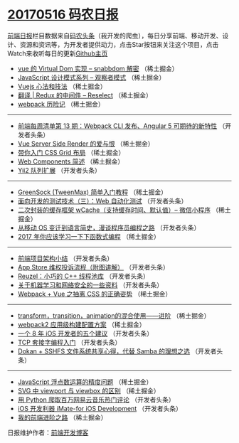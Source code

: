 # [20170516 码农日报](https://github.com/kujian/frontendDaily/blob/master/2017/05/16.md)

[前端日报](http://caibaojian.com/c/news)栏目数据来自[码农头条](http://hao.caibaojian.com/)（我开发的爬虫），每日分享前端、移动开发、设计、资源和资讯等，为开发者提供动力，点击Star按钮来关注这个项目，点击Watch来收听每日的更新[Github主页](https://github.com/kujian/frontendDaily)
* [vue 的 Virtual Dom 实现 &#8211; snabbdom 解密](http://hao.caibaojian.com/38188.html) （稀土掘金）
* [JavaScript 设计模式系列 &#8211; 观察者模式](http://hao.caibaojian.com/38181.html) （稀土掘金）
* [Vuejs 心法和技法](http://hao.caibaojian.com/38179.html) （稀土掘金）
* [翻译 | Redux 的中间件 &#8211; Reselect](http://hao.caibaojian.com/38180.html) （稀土掘金）
* [webpack 历险记](http://hao.caibaojian.com/38182.html) （稀土掘金）

***
* [前端每周清单第 13 期：Webpack CLI 发布、Angular 5 可期待的新特性](http://hao.caibaojian.com/38193.html) （开发者头条）
* [Vue Server Side Render 的爱与恨](http://hao.caibaojian.com/38184.html) （稀土掘金）
* [带你入门 CSS Grid 布局](http://hao.caibaojian.com/38185.html) （稀土掘金）
* [Web Components 简述](http://hao.caibaojian.com/38186.html) （稀土掘金）
* [Yii2 队列扩展](http://hao.caibaojian.com/38208.html) （开发者头条）

***
* [GreenSock (TweenMax) 简单入门教程](http://hao.caibaojian.com/38187.html) （稀土掘金）
* [面向开发的测试技术（三）：Web 自动化测试](http://hao.caibaojian.com/38191.html) （开发者头条）
* [二次封装的缓存框架 wCache（支持缓存时间、默认值）&#8211; 微信小程序](http://hao.caibaojian.com/38172.html) （稀土掘金）
* [从移动 OS 变迁到语言简史，漫谈程序员编程之路](http://hao.caibaojian.com/38204.html) （开发者头条）
* [2017 年你应该学习一下下函数式编程](http://hao.caibaojian.com/38183.html) （稀土掘金）

***
* [前端项目架构小结](http://hao.caibaojian.com/38194.html) （开发者头条）
* [App Store 维权投诉流程（附图讲解）](http://hao.caibaojian.com/38205.html) （开发者头条）
* [Reuzel：小巧的 C++ 线程池库](http://hao.caibaojian.com/38206.html) （开发者头条）
* [关于机器学习和网络安全的一些资料](http://hao.caibaojian.com/38207.html) （开发者头条）
* [Webpack + Vue 之抽离 CSS 的正确姿势](http://hao.caibaojian.com/38176.html) （稀土掘金）

***
* [transform，transition，animation的混合使用——进阶](http://hao.caibaojian.com/38177.html) （稀土掘金）
* [webpack2 应用级构建配置方案](http://hao.caibaojian.com/38178.html) （稀土掘金）
* [一个 8 年 iOS 开发者的五个建议](http://hao.caibaojian.com/38200.html) （开发者头条）
* [TCP 套接字编程入门](http://hao.caibaojian.com/38202.html) （开发者头条）
* [Dokan + SSHFS 文件系统共享心得，代替 Samba 的理想之选](http://hao.caibaojian.com/38203.html) （开发者头条）

***
* [JavaScript 浮点数运算的精度问题](http://hao.caibaojian.com/38174.html) （稀土掘金）
* [SVG 中 viewport 与 viewbox 的区别](http://hao.caibaojian.com/38175.html) （稀土掘金）
* [用 Python 爬取百万网易云音乐热门评论](http://hao.caibaojian.com/38190.html) （开发者头条）
* [iOS 开发利器 iMate-for iOS Development](http://hao.caibaojian.com/38201.html) （开发者头条）
* [我的前端进阶之路](http://hao.caibaojian.com/38171.html) （稀土掘金）

日报维护作者：[前端开发博客](http://caibaojian.com/) 